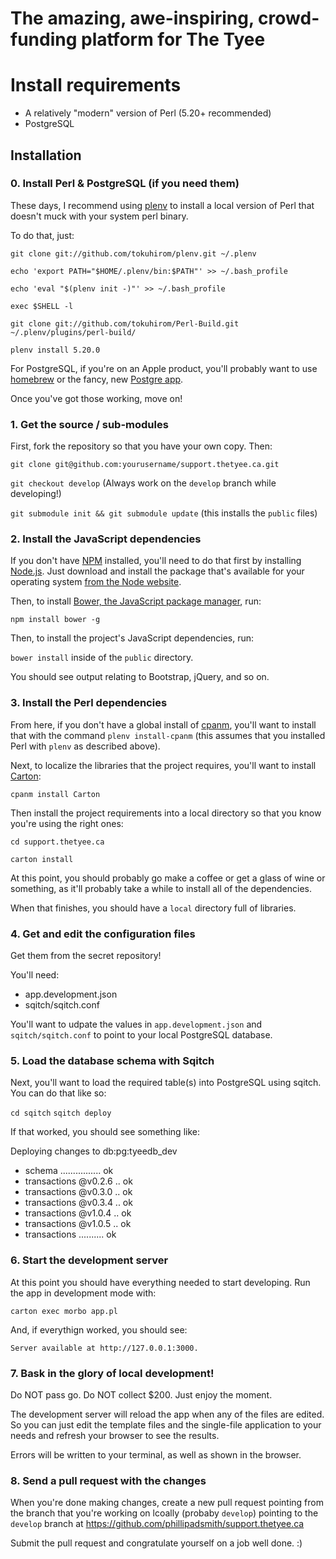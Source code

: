 The amazing, awe-inspiring, crowd-funding platform for The Tyee
================================================================

# Install requirements

* A relatively "modern" version of Perl (5.20+ recommended)
* PostgreSQL

## Installation

### 0. Install Perl & PostgreSQL (if you need them)

These days, I recommend using [plenv](https://github.com/tokuhirom/plenv) to install a local version of Perl that doesn't muck with your system perl binary.

To do that, just:

`git clone git://github.com/tokuhirom/plenv.git ~/.plenv`

`echo 'export PATH="$HOME/.plenv/bin:$PATH"' >> ~/.bash_profile`

`echo 'eval "$(plenv init -)"' >> ~/.bash_profile`

`exec $SHELL -l`

`git clone git://github.com/tokuhirom/Perl-Build.git ~/.plenv/plugins/perl-build/`

`plenv install 5.20.0`

For PostgreSQL, if you're on an Apple product, you'll probably want to use [homebrew](http://brew.sh/) or the fancy, new [Postgre app](http://postgresapp.com/).

Once you've got those working, move on!

### 1. Get the source / sub-modules

First, fork the repository so that you have your own copy. Then:

`git clone git@github.com:yourusername/support.thetyee.ca.git`

`git checkout develop` (Always work on the `develop` branch while developing!)

`git submodule init && git submodule update` (this installs the `public` files)

### 2. Install the JavaScript dependencies

If you don't have [NPM](https://www.npmjs.org/) installed, you'll need to do that first by installing [Node.js](http://nodejs.org/). Just download and install the package that's available for your operating system [from the Node website](http://nodejs.org/).

Then, to install [Bower, the JavaScript package manager](http://bower.io/), run:

`npm install bower -g`

Then, to install the project's JavaScript dependencies, run:

`bower install` inside of the `public` directory.

You should see output relating to Bootstrap, jQuery, and so on.

### 3. Install the Perl dependencies

From here, if you don't have a global install of [cpanm](https://github.com/miyagawa/cpanminus), you'll want to install that with the command `plenv install-cpanm` (this assumes that you installed Perl with `plenv` as described above).

Next, to localize the libraries that the project requires, you'll want to install [Carton](https://github.com/perl-carton/carton):

`cpanm install Carton`

Then install the project requirements into a local directory so that you know you're using the right ones:

`cd support.thetyee.ca`

`carton install`

At this point, you should probably go make a coffee or get a glass of wine or something, as it'll probably take a while to install all of the dependencies.

When that finishes, you should have a `local` directory full of libraries.

### 4. Get and edit the configuration files

Get them from the secret repository!

You'll need:
 
* app.development.json
* sqitch/sqitch.conf

You'll want to udpate the values in `app.development.json` and `sqitch/sqitch.conf` to point to your local PostgreSQL database.


### 5. Load the database schema with Sqitch

Next, you'll want to load the required table(s) into PostgreSQL using sqitch. You can do that like so:

`cd sqitch`
`sqitch deploy`

If that worked, you should see something like:

Deploying changes to db:pg:tyeedb_dev
  + schema ................ ok
  + transactions @v0.2.6 .. ok
  + transactions @v0.3.0 .. ok
  + transactions @v0.3.4 .. ok
  + transactions @v1.0.4 .. ok
  + transactions @v1.0.5 .. ok
  + transactions .......... ok

### 6. Start the development server

At this point you should have everything needed to start developing. Run the app in development mode with:

`carton exec morbo app.pl`

And, if everythign worked, you should see:

`Server available at http://127.0.0.1:3000.`

### 7. Bask in the glory of local development!

Do NOT pass go. Do NOT collect $200. Just enjoy the moment. 

The development server will reload the app when any of the files are edited. So you can just edit the template files and the single-file application to your needs and refresh your browser to see the results. 

Errors will be written to your terminal, as well as shown in the browser.

### 8. Send a pull request with the changes

When you're done making changes, create a new pull request pointing from the branch that you're working on lcoally (probaby `develop`) pointing to the `develop` branch at https://github.com/phillipadsmith/support.thetyee.ca

Submit the pull request and congratulate yourself on a job well done. :)
